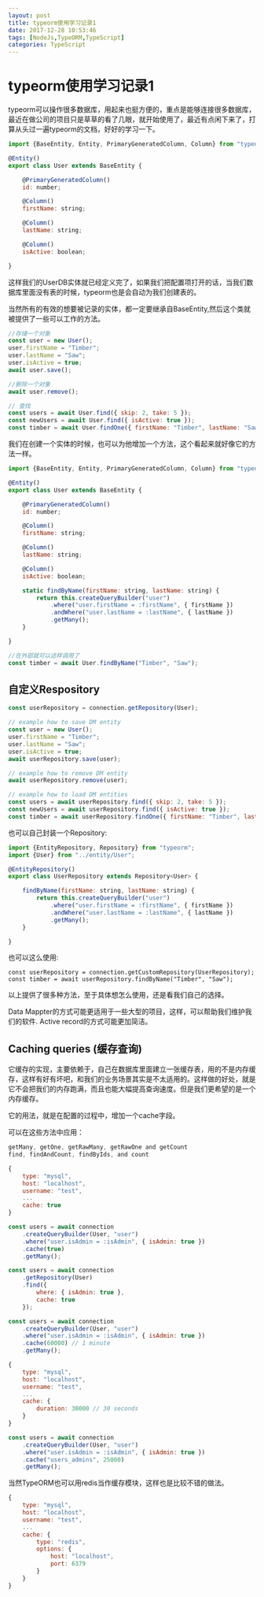 ```yaml
---
layout: post
title: typeorm使用学习记录1
date: 2017-12-28 10:53:46
tags: [NodeJs,TypeORM,TypeScript]
categories: TypeScript
---
```


# typeorm使用学习记录1

typeorm可以操作很多数据库，用起来也挺方便的，重点是能够连接很多数据库，最近在做公司的项目只是草草的看了几眼，就开始使用了，最近有点闲下来了，打算从头过一遍typeorm的文档，好好的学习一下。

```JavaScript
import {BaseEntity, Entity, PrimaryGeneratedColumn, Column} from "typeorm";

@Entity()
export class User extends BaseEntity {

    @PrimaryGeneratedColumn()
    id: number;

    @Column()
    firstName: string;

    @Column()
    lastName: string;

    @Column()
    isActive: boolean;

}
```

这样我们的UserDB实体就已经定义完了，如果我们把配置项打开的话，当我们数据库里面没有表的时候，typeorm也是会自动为我们创建表的。

当然所有的有效的想要被记录的实体，都一定要继承自BaseEntity,然后这个类就被提供了一些可以工作的方法。

```JavaScript
//存储一个对象
const user = new User();
user.firstName = "Timber";
user.lastName = "Saw";
user.isActive = true;
await user.save();

//删除一个对象
await user.remove();

// 查找
const users = await User.find({ skip: 2, take: 5 });
const newUsers = await User.find({ isActive: true });
const timber = await User.findOne({ firstName: "Timber", lastName: "Saw" });

```

我们在创建一个实体的时候，也可以为他增加一个方法，这个看起来就好像它的方法一样。

```JavaScript
import {BaseEntity, Entity, PrimaryGeneratedColumn, Column} from "typeorm";

@Entity()
export class User extends BaseEntity {

    @PrimaryGeneratedColumn()
    id: number;

    @Column()
    firstName: string;

    @Column()
    lastName: string;

    @Column()
    isActive: boolean;

    static findByName(firstName: string, lastName: string) {
        return this.createQueryBuilder("user")
            .where("user.firstName = :firstName", { firstName })
            .andWhere("user.lastName = :lastName", { lastName })
            .getMany();
    }

}

//在外部就可以这样调用了
const timber = await User.findByName("Timber", "Saw");
```

## 自定义Respository

```JavaScript
const userRepository = connection.getRepository(User);

// example how to save DM entity
const user = new User();
user.firstName = "Timber";
user.lastName = "Saw";
user.isActive = true;
await userRepository.save(user);

// example how to remove DM entity
await userRepository.remove(user);

// example how to load DM entities
const users = await userRepository.find({ skip: 2, take: 5 });
const newUsers = await userRepository.find({ isActive: true });
const timber = await userRepository.findOne({ firstName: "Timber", lastName: "Saw" });
```

也可以自己封装一个Repository:

```JavaScript
import {EntityRepository, Repository} from "typeorm";
import {User} from "../entity/User";

@EntityRepository()
export class UserRepository extends Repository<User> {

    findByName(firstName: string, lastName: string) {
        return this.createQueryBuilder("user")
            .where("user.firstName = :firstName", { firstName })
            .andWhere("user.lastName = :lastName", { lastName })
            .getMany();
    }

}
```

也可以这么使用:

```
const userRepository = connection.getCustomRepository(UserRepository);
const timber = await userRepository.findByName("Timber", "Saw");
```

以上提供了很多种方法，至于具体想怎么使用，还是看我们自己的选择。

Data Mappter的方式可能更适用于一些大型的项目，这样，可以帮助我们维护我们的软件.
Active record的方式可能更加简洁。


## Caching queries (缓存查询)

它缓存的实现，主要依赖于，自己在数据库里面建立一张缓存表，用的不是内存缓存，这样有好有坏吧，和我们的业务场景其实是不太适用的。这样做的好处，就是它不会把我们的内存跑满，而且也能大幅提高查询速度。但是我们更希望的是一个内存缓存。

它的用法，就是在配置的过程中，增加一个cache字段。

可以在这些方法中应用：

```JavaScript
getMany, getOne, getRawMany, getRawOne and getCount
find, findAndCount, findByIds, and count
```


```JavaScript
{
    type: "mysql",
    host: "localhost",
    username: "test",
    ...
    cache: true
}
```


```JavaScript
const users = await connection
    .createQueryBuilder(User, "user")
    .where("user.isAdmin = :isAdmin", { isAdmin: true })
    .cache(true)
    .getMany();
```

```JavaScript
const users = await connection
    .getRepository(User)
    .find({
        where: { isAdmin: true },
        cache: true
    });
```

```JavaScript
const users = await connection
    .createQueryBuilder(User, "user")
    .where("user.isAdmin = :isAdmin", { isAdmin: true })
    .cache(60000) // 1 minute
    .getMany();
```

```JavaScript
{
    type: "mysql",
    host: "localhost",
    username: "test",
    ...
    cache: {
        duration: 30000 // 30 seconds
    }
}
```

```JavaScript
const users = await connection
    .createQueryBuilder(User, "user")
    .where("user.isAdmin = :isAdmin", { isAdmin: true })
    .cache("users_admins", 25000)
    .getMany();
```

当然TypeORM也可以用redis当作缓存模块，这样也是比较不错的做法。

```JavaScript
{
    type: "mysql",
    host: "localhost",
    username: "test",
    ...
    cache: {
        type: "redis",
        options: {
            host: "localhost",
            port: 6379
        }
    }
}
```
